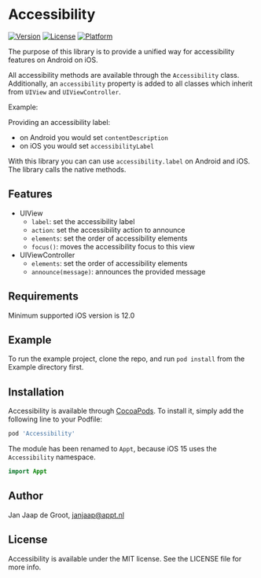 # Accessibility

[![Version](https://img.shields.io/cocoapods/v/Accessibility.svg?style=flat)](https://cocoapods.org/pods/Accessibility)
[![License](https://img.shields.io/cocoapods/l/Accessibility.svg?style=flat)](https://cocoapods.org/pods/Accessibility)
[![Platform](https://img.shields.io/cocoapods/p/Accessibility.svg?style=flat)](https://cocoapods.org/pods/Accessibility)

The purpose of this library is to provide a unified way for accessibility features on Android on iOS.

All accessibility methods are available through the `Accessibility` class. Additionally, an `accessibility` property is added to all classes which inherit from `UIView` and `UIViewController`.

Example:

Providing an accessibility label:
- on Android you would set `contentDescription`
- on iOS you would set `accessibilityLabel`

With this library you can can use `accessibility.label` on Android and iOS. The library calls the native methods.

## Features
- UIView
	- `label`: set the accessibility label
	- `action`: set the accessibility action to announce
	- `elements`: set the order of accessibility elements
	- `focus()`: moves the accessibility focus to this view 
- UIViewController
	- `elements`: set the order of accessibility elements
	- `announce(message)`: announces the provided message

## Requirements

Minimum supported iOS version is 12.0

## Example

To run the example project, clone the repo, and run `pod install` from the Example directory first.

## Installation

Accessibility is available through [CocoaPods](https://cocoapods.org). To install
it, simply add the following line to your Podfile:

```ruby
pod 'Accessibility'
```

The module has been renamed to `Appt`, because iOS 15 uses the `Accessibility` namespace.
```swift
import Appt
```

## Author

Jan Jaap de Groot, janjaap@appt.nl

## License

Accessibility is available under the MIT license. See the LICENSE file for more info.